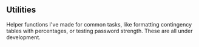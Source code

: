 ## Utilities
Helper functions I've made for common tasks, like formatting contingency tables with percentages, or testing password strength.
These are all under development.